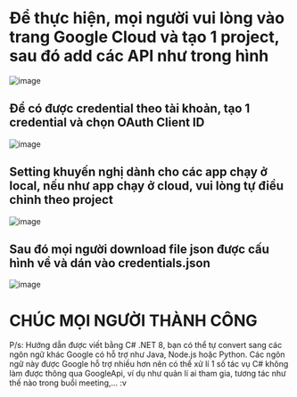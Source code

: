 # Để thực hiện, mọi người vui lòng vào trang Google Cloud và tạo 1 project, sau đó add các API như trong hình

![image](https://github.com/tuthth/Test_GoogleCalendar/assets/121854488/5aad025b-bb47-4c97-96ee-4fdac6edad7b)

## Để có được credential theo tài khoản, tạo 1 credential và chọn OAuth Client ID

![image](https://github.com/tuthth/Test_GoogleCalendar/assets/121854488/e66bdf0d-2268-4071-b97b-cdd7c410a29b)


## Setting khuyến nghị dành cho các app chạy ở local, nếu như app chạy ở cloud, vui lòng tự điều chỉnh theo project

![image](https://github.com/tuthth/Test_GoogleCalendar/assets/121854488/64fd63a0-35fb-4a89-ba24-aaa6ed81a9a9)


## Sau đó mọi người download file json được cấu hình về và dán vào credentials.json

![image](https://github.com/tuthth/Test_GoogleCalendar/assets/121854488/71195023-6a43-497a-b6b4-de18cef33531)


# CHÚC MỌI NGƯỜI THÀNH CÔNG


P/s: Hướng dẫn được viết bằng C# .NET 8, bạn có thể tự convert sang các ngôn ngữ khác Google có hỗ trợ như Java, Node.js hoặc Python. Các ngôn ngữ này được Google hỗ trợ nhiều hơn nên có thể xử lí 1 số tác vụ C# không làm được thông qua GoogleApi, ví dụ như quản lí ai tham gia, tương tác như thế nào trong buổi meeting,... :v
